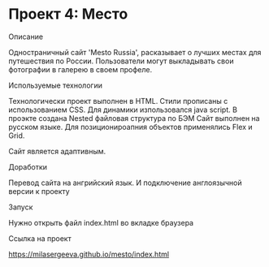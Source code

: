 # Проект 4: Место

Описание

Одностраничный сайт 'Mesto Russia', расказывает о лучших местах для путешествия по России. Пользователи могут выкладывать свои фотографии в галерею в своем профеле.

Используемые технологии

Технологически проект выполнен в HTML. Стили прописаны с использованием CSS. Для динамики изпользовался java script. В проэкте создана Nested файловая структура по БЭМ 
Сайт выполнен на русском языке.
Для позиционироапния объектов применялись Flex и Grid.

Сайт является адаптивным. 


Доработки

Перевод сайта на ангрийский язык. И подключение англоязычной версии к проекту


Запуск

Нужно открыть файл index.html во вкладке браузера


Ссылка на проект

https://milasergeeva.github.io/mesto/index.html